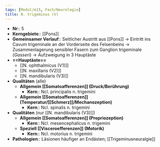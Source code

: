 ```yaml
---
tags: [Modul/m15, Fach/Neurologie]
title: N. trigeminus (V)
---
```

- **Nr**:: 5
- **Kerngebiete**:: [[Pons]]
- **Gemeinsamer Verlauf**:: Seitlicher Austritt aus [[Pons]] → Eintritt ins Cavum trigeminale an der Vorderseite des Felsenbeins → Zusammenlagerung sensibler Fasern zum Ganglion trigeminale (*Gasseri*) → Aufzweigung in 3 Hauptäste
- **==Hauptäste==**
	- [[N. ophthalmicus (V1)]]
	- [[N. maxillaris (V2)]]
	- [[N. mandibularis (V3)]]
- **Qualitäten** (alle)
	- **Allgemein [[Somatoafferenzen]] (Druck/Berührung)**
		- **Kern**:: Ncl. principalis n. trigemini
	- **Allgemein [[Somatoafferenzen]] (Temperatur/[[Schmerz]]/Mechanozeption)**
		- **Kern**:: Ncl. spinalis n. trigemini
- **Qualitäten** (nur [[N. mandibularis (V3)]])
	- **Allgemein [[Somatoafferenzen]] (Propriozeption)**
		- **Kern**:: Ncl. mesencephalicus n. trigemini
	- **Speziell [[Visceroefferenzen]] (Motorik)**
		- **Kern**:: Ncl. motorius n. trigemini
- **Pathologien**:: Läsionen häufiger an Endästen; [[Trigeminusneuralgie]]